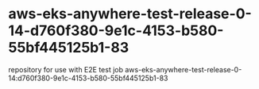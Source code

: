 # aws-eks-anywhere-test-release-0-14-d760f380-9e1c-4153-b580-55bf445125b1-83
repository for use with E2E test job aws-eks-anywhere-test-release-0-14:d760f380-9e1c-4153-b580-55bf445125b1-83
